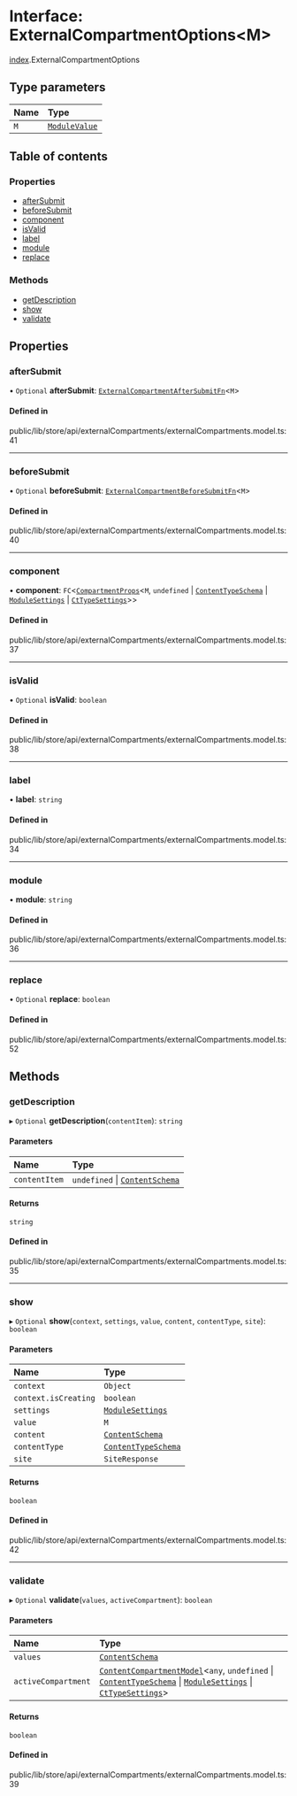 # Interface: ExternalCompartmentOptions<M\>

[index](../wiki/index).ExternalCompartmentOptions

## Type parameters

| Name | Type |
| :------ | :------ |
| `M` | [`ModuleValue`](../wiki/index#modulevalue) |

## Table of contents

### Properties

- [afterSubmit](../wiki/index.ExternalCompartmentOptions#aftersubmit)
- [beforeSubmit](../wiki/index.ExternalCompartmentOptions#beforesubmit)
- [component](../wiki/index.ExternalCompartmentOptions#component)
- [isValid](../wiki/index.ExternalCompartmentOptions#isvalid)
- [label](../wiki/index.ExternalCompartmentOptions#label)
- [module](../wiki/index.ExternalCompartmentOptions#module)
- [replace](../wiki/index.ExternalCompartmentOptions#replace)

### Methods

- [getDescription](../wiki/index.ExternalCompartmentOptions#getdescription)
- [show](../wiki/index.ExternalCompartmentOptions#show)
- [validate](../wiki/index.ExternalCompartmentOptions#validate)

## Properties

### afterSubmit

• `Optional` **afterSubmit**: [`ExternalCompartmentAfterSubmitFn`](../wiki/index#externalcompartmentaftersubmitfn)<`M`\>

#### Defined in

public/lib/store/api/externalCompartments/externalCompartments.model.ts:41

___

### beforeSubmit

• `Optional` **beforeSubmit**: [`ExternalCompartmentBeforeSubmitFn`](../wiki/index#externalcompartmentbeforesubmitfn)<`M`\>

#### Defined in

public/lib/store/api/externalCompartments/externalCompartments.model.ts:40

___

### component

• **component**: `FC`<[`CompartmentProps`](../wiki/index.CompartmentProps)<`M`, `undefined` \| [`ContentTypeSchema`](../wiki/index.ContentTypeSchema) \| [`ModuleSettings`](../wiki/index.ModuleSettings) \| [`CtTypeSettings`](../wiki/index.%3Cinternal%3E#cttypesettings)\>\>

#### Defined in

public/lib/store/api/externalCompartments/externalCompartments.model.ts:37

___

### isValid

• `Optional` **isValid**: `boolean`

#### Defined in

public/lib/store/api/externalCompartments/externalCompartments.model.ts:38

___

### label

• **label**: `string`

#### Defined in

public/lib/store/api/externalCompartments/externalCompartments.model.ts:34

___

### module

• **module**: `string`

#### Defined in

public/lib/store/api/externalCompartments/externalCompartments.model.ts:36

___

### replace

• `Optional` **replace**: `boolean`

#### Defined in

public/lib/store/api/externalCompartments/externalCompartments.model.ts:52

## Methods

### getDescription

▸ `Optional` **getDescription**(`contentItem`): `string`

#### Parameters

| Name | Type |
| :------ | :------ |
| `contentItem` | `undefined` \| [`ContentSchema`](../wiki/index.ContentSchema) |

#### Returns

`string`

#### Defined in

public/lib/store/api/externalCompartments/externalCompartments.model.ts:35

___

### show

▸ `Optional` **show**(`context`, `settings`, `value`, `content`, `contentType`, `site`): `boolean`

#### Parameters

| Name | Type |
| :------ | :------ |
| `context` | `Object` |
| `context.isCreating` | `boolean` |
| `settings` | [`ModuleSettings`](../wiki/index.ModuleSettings) |
| `value` | `M` |
| `content` | [`ContentSchema`](../wiki/index.ContentSchema) |
| `contentType` | [`ContentTypeSchema`](../wiki/index.ContentTypeSchema) |
| `site` | `SiteResponse` |

#### Returns

`boolean`

#### Defined in

public/lib/store/api/externalCompartments/externalCompartments.model.ts:42

___

### validate

▸ `Optional` **validate**(`values`, `activeCompartment`): `boolean`

#### Parameters

| Name | Type |
| :------ | :------ |
| `values` | [`ContentSchema`](../wiki/index.ContentSchema) |
| `activeCompartment` | [`ContentCompartmentModel`](../wiki/index.%3Cinternal%3E.ContentCompartmentModel)<`any`, `undefined` \| [`ContentTypeSchema`](../wiki/index.ContentTypeSchema) \| [`ModuleSettings`](../wiki/index.ModuleSettings) \| [`CtTypeSettings`](../wiki/index.%3Cinternal%3E#cttypesettings)\> |

#### Returns

`boolean`

#### Defined in

public/lib/store/api/externalCompartments/externalCompartments.model.ts:39
